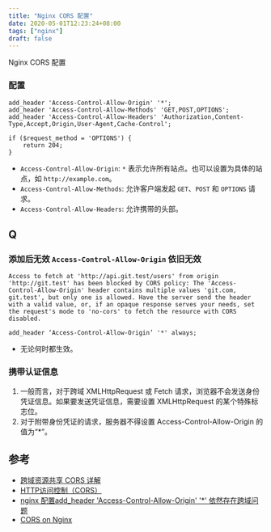 ```yaml
---
title: "Nginx CORS 配置"
date: 2020-05-01T12:23:24+08:00
tags: ["nginx"]
draft: false
---
```


Nginx CORS 配置

### 配置

```nginx 
add_header 'Access-Control-Allow-Origin' '*';
add_header 'Access-Control-Allow-Methods' 'GET,POST,OPTIONS';
add_header 'Access-Control-Allow-Headers' 'Authorization,Content-Type,Accept,Origin,User-Agent,Cache-Control';

if ($request_method = 'OPTIONS') {
	return 204;
}
```

- `Access-Control-Allow-Origin`: `*` 表示允许所有站点。也可以设置为具体的站点，如 `http://example.com`。
- `Access-Control-Allow-Methods`: 允许客户端发起 `GET`、`POST` 和 `OPTIONS` 请求。
- `Access-Control-Allow-Headers`: 允许携带的头部。

## Q

### 添加后无效 `Access-Control-Allow-Origin` 依旧无效

```text
Access to fetch at 'http://api.git.test/users' from origin 'http://git.test' has been blocked by CORS policy: The 'Access-Control-Allow-Origin' header contains multiple values 'git.com, git.test', but only one is allowed. Have the server send the header with a valid value, or, if an opaque response serves your needs, set the request's mode to 'no-cors' to fetch the resource with CORS disabled.
```

```nginx
add_header ‘Access-Control-Allow-Origin’ '*' always;
```

- 无论何时都生效。

### 携带认证信息

1. 一般而言，对于跨域 XMLHttpRequest 或 Fetch 请求，浏览器不会发送身份凭证信息。如果要发送凭证信息，需要设置 XMLHttpRequest 的某个特殊标志位。
2. 对于附带身份凭证的请求，服务器不得设置 Access-Control-Allow-Origin 的值为“*”。

## 参考

- [跨域资源共享 CORS 详解](https://www.ruanyifeng.com/blog/2016/04/cors.html)
- [HTTP访问控制（CORS）](https://developer.mozilla.org/zh-CN/docs/Web/HTTP/Access_control_CORS)
- [nginx 配置add_header 'Access-Control-Allow-Origin' '*' 依然存在跨域问题](https://blog.csdn.net/xiojing825/article/details/83383524)
- [CORS on Nginx](https://enable-cors.org/server_nginx.html)
